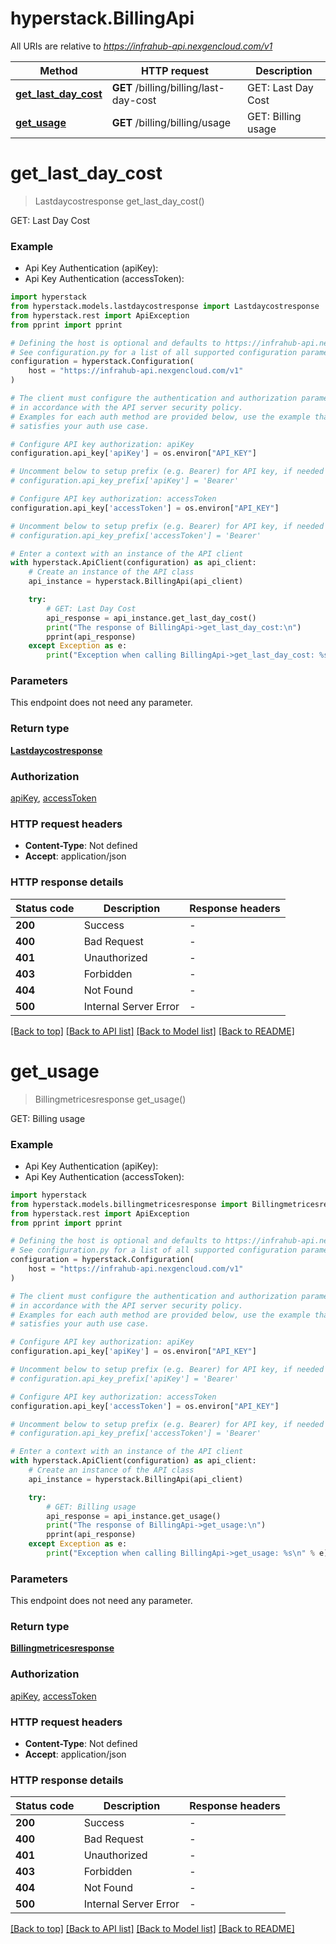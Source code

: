 # hyperstack.BillingApi

All URIs are relative to *https://infrahub-api.nexgencloud.com/v1*

Method | HTTP request | Description
------------- | ------------- | -------------
[**get_last_day_cost**](BillingApi.md#get_last_day_cost) | **GET** /billing/billing/last-day-cost | GET: Last Day Cost
[**get_usage**](BillingApi.md#get_usage) | **GET** /billing/billing/usage | GET: Billing usage


# **get_last_day_cost**
> Lastdaycostresponse get_last_day_cost()

GET: Last Day Cost

### Example

* Api Key Authentication (apiKey):
* Api Key Authentication (accessToken):

```python
import hyperstack
from hyperstack.models.lastdaycostresponse import Lastdaycostresponse
from hyperstack.rest import ApiException
from pprint import pprint

# Defining the host is optional and defaults to https://infrahub-api.nexgencloud.com/v1
# See configuration.py for a list of all supported configuration parameters.
configuration = hyperstack.Configuration(
    host = "https://infrahub-api.nexgencloud.com/v1"
)

# The client must configure the authentication and authorization parameters
# in accordance with the API server security policy.
# Examples for each auth method are provided below, use the example that
# satisfies your auth use case.

# Configure API key authorization: apiKey
configuration.api_key['apiKey'] = os.environ["API_KEY"]

# Uncomment below to setup prefix (e.g. Bearer) for API key, if needed
# configuration.api_key_prefix['apiKey'] = 'Bearer'

# Configure API key authorization: accessToken
configuration.api_key['accessToken'] = os.environ["API_KEY"]

# Uncomment below to setup prefix (e.g. Bearer) for API key, if needed
# configuration.api_key_prefix['accessToken'] = 'Bearer'

# Enter a context with an instance of the API client
with hyperstack.ApiClient(configuration) as api_client:
    # Create an instance of the API class
    api_instance = hyperstack.BillingApi(api_client)

    try:
        # GET: Last Day Cost
        api_response = api_instance.get_last_day_cost()
        print("The response of BillingApi->get_last_day_cost:\n")
        pprint(api_response)
    except Exception as e:
        print("Exception when calling BillingApi->get_last_day_cost: %s\n" % e)
```



### Parameters

This endpoint does not need any parameter.

### Return type

[**Lastdaycostresponse**](Lastdaycostresponse.md)

### Authorization

[apiKey](../README.md#apiKey), [accessToken](../README.md#accessToken)

### HTTP request headers

 - **Content-Type**: Not defined
 - **Accept**: application/json

### HTTP response details

| Status code | Description | Response headers |
|-------------|-------------|------------------|
**200** | Success |  -  |
**400** | Bad Request |  -  |
**401** | Unauthorized |  -  |
**403** | Forbidden |  -  |
**404** | Not Found |  -  |
**500** | Internal Server Error |  -  |

[[Back to top]](#) [[Back to API list]](../README.md#documentation-for-api-endpoints) [[Back to Model list]](../README.md#documentation-for-models) [[Back to README]](../README.md)

# **get_usage**
> Billingmetricesresponse get_usage()

GET: Billing usage

### Example

* Api Key Authentication (apiKey):
* Api Key Authentication (accessToken):

```python
import hyperstack
from hyperstack.models.billingmetricesresponse import Billingmetricesresponse
from hyperstack.rest import ApiException
from pprint import pprint

# Defining the host is optional and defaults to https://infrahub-api.nexgencloud.com/v1
# See configuration.py for a list of all supported configuration parameters.
configuration = hyperstack.Configuration(
    host = "https://infrahub-api.nexgencloud.com/v1"
)

# The client must configure the authentication and authorization parameters
# in accordance with the API server security policy.
# Examples for each auth method are provided below, use the example that
# satisfies your auth use case.

# Configure API key authorization: apiKey
configuration.api_key['apiKey'] = os.environ["API_KEY"]

# Uncomment below to setup prefix (e.g. Bearer) for API key, if needed
# configuration.api_key_prefix['apiKey'] = 'Bearer'

# Configure API key authorization: accessToken
configuration.api_key['accessToken'] = os.environ["API_KEY"]

# Uncomment below to setup prefix (e.g. Bearer) for API key, if needed
# configuration.api_key_prefix['accessToken'] = 'Bearer'

# Enter a context with an instance of the API client
with hyperstack.ApiClient(configuration) as api_client:
    # Create an instance of the API class
    api_instance = hyperstack.BillingApi(api_client)

    try:
        # GET: Billing usage
        api_response = api_instance.get_usage()
        print("The response of BillingApi->get_usage:\n")
        pprint(api_response)
    except Exception as e:
        print("Exception when calling BillingApi->get_usage: %s\n" % e)
```



### Parameters

This endpoint does not need any parameter.

### Return type

[**Billingmetricesresponse**](Billingmetricesresponse.md)

### Authorization

[apiKey](../README.md#apiKey), [accessToken](../README.md#accessToken)

### HTTP request headers

 - **Content-Type**: Not defined
 - **Accept**: application/json

### HTTP response details

| Status code | Description | Response headers |
|-------------|-------------|------------------|
**200** | Success |  -  |
**400** | Bad Request |  -  |
**401** | Unauthorized |  -  |
**403** | Forbidden |  -  |
**404** | Not Found |  -  |
**500** | Internal Server Error |  -  |

[[Back to top]](#) [[Back to API list]](../README.md#documentation-for-api-endpoints) [[Back to Model list]](../README.md#documentation-for-models) [[Back to README]](../README.md)

